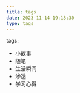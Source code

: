 ```yaml
---
title: tags
date: 2023-11-14 19:18:30
type: tags
---
```

tags:
  - 小故事
  - 随笔
  - 生活瞬间
  - 渗透
  - 学习心得
